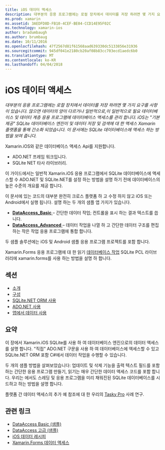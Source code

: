 ```yaml
---
title: iOS 데이터 액세스
description: 대부분의 응용 프로그램에는 로컬 장치에서 데이터를 저장 하려면 몇 가지 요구를 사항이 있습니다. 많으면 데이터의 양이 다르거나 일반적으로,이 일반적으로 필요 데이터베이스 및 데이터 계층 응용 프로그램에 데이터베이스 액세스를 관리 합니다. iOS는 "기본 제공" SQLite 데이터베이스 엔진이 및 데이터 저장 및 검색에 대 한 액세스 Xamarin 플랫폼을 통해 간소화 되었습니다. 이 문서에는 SQLite 데이터베이스에 액세스 하는 방법을 보여 줍니다.
ms.prod: xamarin
ms.assetid: 3AEDFD8D-FB10-4CEF-BE04-CCD14E95F02C
ms.technology: xamarin-ios
author: bradumbaugh
ms.author: brumbaug
ms.date: 10/11/2016
ms.openlocfilehash: 47f2567d81f61568aad639330dc5133856e31936
ms.sourcegitcommit: 945df041e2180cb20af08b83cc703ecd1aedc6b0
ms.translationtype: MT
ms.contentlocale: ko-KR
ms.lasthandoff: 04/04/2018
---
```

# <a name="ios-data-access"></a>iOS 데이터 액세스

_대부분의 응용 프로그램에는 로컬 장치에서 데이터를 저장 하려면 몇 가지 요구를 사항이 있습니다. 많으면 데이터의 양이 다르거나 일반적으로,이 일반적으로 필요 데이터베이스 및 데이터 계층 응용 프로그램에 데이터베이스 액세스를 관리 합니다. iOS는 "기본 제공" SQLite 데이터베이스 엔진이 및 데이터 저장 및 검색에 대 한 액세스 Xamarin 플랫폼을 통해 간소화 되었습니다. 이 문서에는 SQLite 데이터베이스에 액세스 하는 방법을 보여 줍니다._

Xamarin.iOS와 같은 데이터베이스 액세스 Api를 지원합니다.

-  ADO.NET 프레임 워크입니다.
-  SQLite NET 타사 라이브러리.

이 가이드에서는 일반적 Xamarin.iOS 응용 프로그램에서 SQLite 데이터베이스에 액세스할 수 ADO.NET 및 SQLite.NET를 설정 하는 방법을 설명 하기 전에 데이터베이스의 높은 수준의 개요를 제공 합니다. 

이 문서에 있는 코드의 대부분 완전히 크로스 플랫폼 하 고 수정 하지 않고 iOS 또는 Android에서 실행 됩니다. 설명 하는 두 개의 샘플 앱 가지가 있습니다.

-  [**DataAccess_Basic** ](https://github.com/xamarin/mobile-samples/tree/master/DataAccess/Basic) – 간단한 데이터 작업; 컨트롤을 표시 하는 결과 텍스트를 씁니다.
-  [**DataAccess_Advanced** ](https://github.com/xamarin/mobile-samples/tree/master/DataAccess/Advanced) – 데이터 작업을 나열 하 고 간단한 데이터 구조를 편집 하는 작은 작업 응용 프로그램에 통합 합니다.

두 샘플 솔루션에는 iOS 및 Android 샘플 응용 프로그램 프로젝트를 포함 합니다.

Xamarin.Forms 응용 프로그램에 대 한 읽기 [데이터베이스 작업](~/xamarin-forms/app-fundamentals/databases.md) SQLite PCL 라이브러리에 xamarin.forms를 사용 하는 방법을 설명 하 합니다.

## <a name="sections"></a>섹션

-  [소개](introduction.md)
-  [구성](configuration.md)
-  [SQLite.NET ORM 사용](using-sqlite-orm.md)
-  [ADO.NET 사용](using-adonet.md)
-  [앱에서 데이터 사용](using-data-in-an-app.md)


## <a name="summary"></a>요약

이 장에서 Xamarin.iOS SQLite를 사용 하 여 데이터베이스 엔진으로의 데이터 액세스를 설명 합니다. "직접" ADO.NET 구문을 사용 하 여 데이터베이스에 액세스할 수 있고 SQLite.NET ORM 포함 C#에서 데이터 작업을 수행할 수 있습니다.

두 개의 샘플 방법을 살펴보았습니다: 업데이트 및 삭제 기능을 출력 텍스트 필드를 포함 하는 간단한 응용 프로그램 만들기, 읽기는 매우 간단한 데이터 액세스 코드를 포함 합니다. 우리는 에서도 스레딩 및 응용 프로그램을 미리 채워진된 SQLite 데이터베이스를 시드하고 하는 방법을 설명 합니다.

플랫폼 간 데이터 액세스의 추가 예 참조에 대 한 우리의 [Tasky Pro](~/cross-platform/app-fundamentals/building-cross-platform-applications/case-study-tasky.md) 사례 연구.

## <a name="related-links"></a>관련 링크

- [DataAccess Basic (샘플)](https://github.com/xamarin/mobile-samples/tree/master/DataAccess/Basic)
- [DataAccess 고급 (샘플)](https://github.com/xamarin/mobile-samples/tree/master/DataAccess/Advanced)
- [iOS 데이터 레시피](https://developer.xamarin.com/recipes/ios/data/sqlite/)
- [Xamarin.Forms 데이터 액세스](~/xamarin-forms/app-fundamentals/databases.md)
